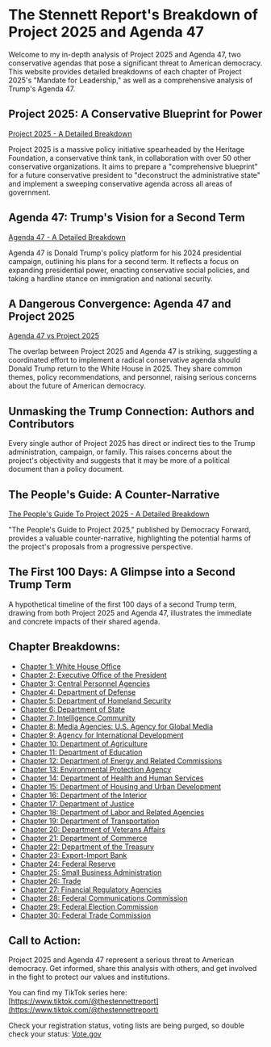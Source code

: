 # The Stennett Report's Breakdown of Project 2025 and Agenda 47

Welcome to my in-depth analysis of Project 2025 and Agenda 47, two conservative agendas that pose a significant threat to American democracy. This website provides detailed breakdowns of each chapter of Project 2025's "Mandate for Leadership," as well as a comprehensive analysis of Trump's Agenda 47.

## Project 2025: A Conservative Blueprint for Power

[Project 2025 - A Detailed Breakdown](./Project_2025/A_Detailed_Breakdown.md)

Project 2025 is a massive policy initiative spearheaded by the Heritage Foundation, a conservative think tank, in collaboration with over 50 other conservative organizations. It aims to prepare a "comprehensive blueprint" for a future conservative president to "deconstruct the administrative state" and implement a sweeping conservative agenda across all areas of government.

## Agenda 47: Trump's Vision for a Second Term

[Agenda 47 - A Detailed Breakdown](./Agenda_47/A_Detailed_Breakdown.md)

Agenda 47 is Donald Trump's policy platform for his 2024 presidential campaign, outlining his plans for a second term. It reflects a focus on expanding presidential power, enacting conservative social policies, and taking a hardline stance on immigration and national security.

## A Dangerous Convergence: Agenda 47 and Project 2025

[Agenda 47 vs Project 2025](./Agenda_47/Agenda_47_vs_Project_2025.md)

The overlap between Project 2025 and Agenda 47 is striking, suggesting a coordinated effort to implement a radical conservative agenda should Donald Trump return to the White House in 2025. They share common themes, policy recommendations, and personnel, raising serious concerns about the future of American democracy.

## Unmasking the Trump Connection: Authors and Contributors

Every single author of Project 2025 has direct or indirect ties to the Trump administration, campaign, or family. This raises concerns about the project's objectivity and suggests that it may be more of a political document than a policy document.

## The People's Guide: A Counter-Narrative

[The People's Guide To Project 2025 - A Detailed Breakdown](./Project_2025/The_People's_Guide_To_Project_2025.md)

"The People's Guide to Project 2025," published by Democracy Forward, provides a valuable counter-narrative, highlighting the potential harms of the project's proposals from a progressive perspective.

## The First 100 Days: A Glimpse into a Second Trump Term

A hypothetical timeline of the first 100 days of a second Trump term, drawing from both Project 2025 and Agenda 47, illustrates the immediate and concrete impacts of their shared agenda.

## Chapter Breakdowns:

* [Chapter 1: White House Office](./Project_2025/Mandate_For_Leadership/Chapter_1.md)
* [Chapter 2: Executive Office of the President](./Project_2025/Mandate_For_Leadership/Chapter_2.md)
* [Chapter 3: Central Personnel Agencies](./Project_2025/Mandate_For_Leadership/Chapter_3.md)
* [Chapter 4: Department of Defense](./Project_2025/Mandate_For_Leadership/Chapter_4.md)
* [Chapter 5: Department of Homeland Security](./Project_2025/Mandate_For_Leadership/Chapter_5.md)
* [Chapter 6: Department of State](./Project_2025/Mandate_For_Leadership/Chapter_6.md)
* [Chapter 7: Intelligence Community](./Project_2025/Mandate_For_Leadership/Chapter_7.md)
* [Chapter 8: Media Agencies: U.S. Agency for Global Media](./Project_2025/Mandate_For_Leadership/Chapter_8.md)
* [Chapter 9: Agency for International Development](./Project_2025/Mandate_For_Leadership/Chapter_9.md)
* [Chapter 10: Department of Agriculture](./Project_2025/Mandate_For_Leadership/Chapter_10.md)
* [Chapter 11: Department of Education](./Project_2025/Mandate_For_Leadership/Chapter_11.md)
* [Chapter 12: Department of Energy and Related Commissions](./Project_2025/Mandate_For_Leadership/Chapter_12.md)
* [Chapter 13: Environmental Protection Agency](./Project_2025/Mandate_For_Leadership/Chapter_13.md)
* [Chapter 14: Department of Health and Human Services](./Project_2025/Mandate_For_Leadership/Chapter_14.md)
* [Chapter 15: Department of Housing and Urban Development](./Project_2025/Mandate_For_Leadership/Chapter_15.md)
* [Chapter 16: Department of the Interior](./Project_2025/Mandate_For_Leadership/Chapter_16.md)
* [Chapter 17: Department of Justice](./Project_2025/Mandate_For_Leadership/Chapter_17.md)
* [Chapter 18: Department of Labor and Related Agencies](./Project_2025/Mandate_For_Leadership/Chapter_18.md)
* [Chapter 19: Department of Transportation](./Project_2025/Mandate_For_Leadership/Chapter_19.md)
* [Chapter 20: Department of Veterans Affairs](./Project_2025/Mandate_For_Leadership/Chapter_20.md)
* [Chapter 21: Department of Commerce](./Project_2025/Mandate_For_Leadership/Chapter_21.md)
* [Chapter 22: Department of the Treasury](./Project_2025/Mandate_For_Leadership/Chapter_22.md)
* [Chapter 23: Export-Import Bank](./Project_2025/Mandate_For_Leadership/Chapter_23.md)
* [Chapter 24: Federal Reserve](./Project_2025/Mandate_For_Leadership/Chapter_24.md)
* [Chapter 25: Small Business Administration](./Project_2025/Mandate_For_Leadership/Chapter_25.md)
* [Chapter 26: Trade](./Project_2025/Mandate_For_Leadership/Chapter_26.md)
* [Chapter 27: Financial Regulatory Agencies](./Project_2025/Mandate_For_Leadership/Chapter_27.md)
* [Chapter 28: Federal Communications Commission](./Project_2025/Mandate_For_Leadership/Chapter_28.md)
* [Chapter 29: Federal Election Commission](./Project_2025/Mandate_For_Leadership/Chapter_29.md)
* [Chapter 30: Federal Trade Commission](./Project_2025/Mandate_For_Leadership/Chapter_30.md)

## Call to Action:

Project 2025 and Agenda 47 represent a serious threat to American democracy. Get informed, share this analysis with others, and get involved in the fight to protect our values and institutions.

You can find my TikTok series here: [https://www.tiktok.com/@thestennettreport](https://www.tiktok.com/@thestennettreport)

Check your registration status, voting lists are being purged, so double check your status: [Vote.gov](https://vote.gov)